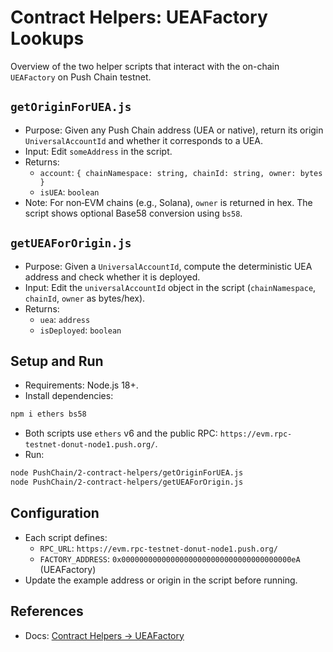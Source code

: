 # Contract Helpers: UEAFactory Lookups

Overview of the two helper scripts that interact with the on-chain `UEAFactory` on Push Chain testnet.

## `getOriginForUEA.js`

- Purpose: Given any Push Chain address (UEA or native), return its origin `UniversalAccountId` and whether it corresponds to a UEA.
- Input: Edit `someAddress` in the script.
- Returns:
  - `account`: `{ chainNamespace: string, chainId: string, owner: bytes }`
  - `isUEA`: `boolean`
- Note: For non‑EVM chains (e.g., Solana), `owner` is returned in hex. The script shows optional Base58 conversion using `bs58`.

## `getUEAForOrigin.js`

- Purpose: Given a `UniversalAccountId`, compute the deterministic UEA address and check whether it is deployed.
- Input: Edit the `universalAccountId` object in the script (`chainNamespace`, `chainId`, `owner` as bytes/hex).
- Returns:
  - `uea`: `address`
  - `isDeployed`: `boolean`

## Setup and Run

- Requirements: Node.js 18+.
- Install dependencies:

```bash
npm i ethers bs58
```

- Both scripts use `ethers` v6 and the public RPC: `https://evm.rpc-testnet-donut-node1.push.org/`.
- Run:

```bash
node PushChain/2-contract-helpers/getOriginForUEA.js
node PushChain/2-contract-helpers/getUEAForOrigin.js
```

## Configuration

- Each script defines:
  - `RPC_URL`: `https://evm.rpc-testnet-donut-node1.push.org/`
  - `FACTORY_ADDRESS`: `0x00000000000000000000000000000000000000eA` (UEAFactory)
- Update the example address or origin in the script before running.

## References

- Docs: [Contract Helpers → UEAFactory](https://pushchain.github.io/push-chain-website/pr-preview/pr-1067/docs/chain/build/contract-helpers/#ueafactory--getueafororigin)
